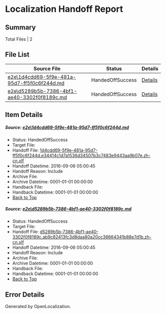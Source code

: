 # <a name='report-top'></a> Localization Handoff Report

## Summary
 Total Files | 2

## File List
 Source File | Status | Details 
 ----------- | ------ | ------- 
 [e2e\1d4cdd69-5f9e-481a-95d7-ff5f0c6f244d.md](https://github.com/OpenLocalizationTestOrg/ol-test0/blob/934d28e12adf7f2230fe4afbe68b5bbbff36a7a4/e2e/1d4cdd69-5f9e-481a-95d7-ff5f0c6f244d.md) | HandedOffSuccess | [Details](#9b2c8fa160975e0386391e7db96d84eaa829250e1)
 [e2e\d5289b5b-7386-4bf1-ae40-3302f0f8189c.md](https://github.com/OpenLocalizationTestOrg/ol-test0/blob/934d28e12adf7f2230fe4afbe68b5bbbff36a7a4/e2e/d5289b5b-7386-4bf1-ae40-3302f0f8189c.md) | HandedOffSuccess | [Details](#de36156f3a948bb47ebc60e7946912d7673edbfe2)

## Item Details
##### <a name='9b2c8fa160975e0386391e7db96d84eaa829250e1'></a> Source: [e2e\1d4cdd69-5f9e-481a-95d7-ff5f0c6f244d.md](https://github.com/OpenLocalizationTestOrg/ol-test0/blob/934d28e12adf7f2230fe4afbe68b5bbbff36a7a4/e2e/1d4cdd69-5f9e-481a-95d7-ff5f0c6f244d.md)
* Status: HandedOffSuccess
* Target File: 
* Handoff File: [1d4cdd69-5f9e-481a-95d7-ff5f0c6f244d.e34414c1d7a1536d34507b3c7483e9443aa9b07e.zh-cn.xlf](https://github.com/OpenLocalizationTestOrg/ol-test0-handoff/blob/33e13ea4d959a238e2e2450abac64c0c1552e9ff/ol-handoff/OpenLocalizationTestOrg/ol-test0-zhcn/ci/ht/1d4cdd69-5f9e-481a-95d7-ff5f0c6f244d.e34414c1d7a1536d34507b3c7483e9443aa9b07e.zh-cn.xlf)
* Handoff Datetime: 2016-09-06 05:00:45
* Handoff Reason: Include
* Archive File: 
* Archive Datetime: 0001-01-01 00:00:00
* Handback File: 
* Handback Datetime: 0001-01-01 00:00:00
* [Back to Top](#report-top)

##### <a name='de36156f3a948bb47ebc60e7946912d7673edbfe2'></a> Source: [e2e\d5289b5b-7386-4bf1-ae40-3302f0f8189c.md](https://github.com/OpenLocalizationTestOrg/ol-test0/blob/934d28e12adf7f2230fe4afbe68b5bbbff36a7a4/e2e/d5289b5b-7386-4bf1-ae40-3302f0f8189c.md)
* Status: HandedOffSuccess
* Target File: 
* Handoff File: [d5289b5b-7386-4bf1-ae40-3302f0f8189c.ab9c82413fc3d8daa80a20cc36664341b88e7d1b.zh-cn.xlf](https://github.com/OpenLocalizationTestOrg/ol-test0-handoff/blob/33e13ea4d959a238e2e2450abac64c0c1552e9ff/ol-handoff/OpenLocalizationTestOrg/ol-test0-zhcn/ci/ht/d5289b5b-7386-4bf1-ae40-3302f0f8189c.ab9c82413fc3d8daa80a20cc36664341b88e7d1b.zh-cn.xlf)
* Handoff Datetime: 2016-09-06 05:00:45
* Handoff Reason: Include
* Archive File: 
* Archive Datetime: 0001-01-01 00:00:00
* Handback File: 
* Handback Datetime: 0001-01-01 00:00:00
* [Back to Top](#report-top)


## Error Details

Generated by OpenLocalization.
